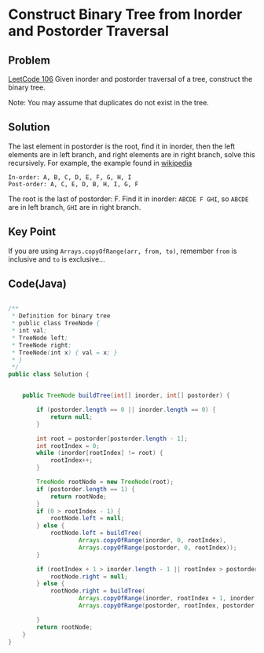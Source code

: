 Construct Binary Tree from Inorder and Postorder Traversal
===


Problem
-------

[LeetCode 106](https://oj.leetcode.com/problems/construct-binary-tree-from-inorder-and-postorder-traversal/)
Given inorder and postorder traversal of a tree, construct the binary tree.

Note:
You may assume that duplicates do not exist in the tree.


Solution
--------

The last element in postorder is the root, find it in inorder, then the left elements are in left branch, and right elements are in right branch, solve this recursively. For example, the example found in [wikipedia](http://en.wikipedia.org/wiki/Tree_traversal)

    In-order: A, B, C, D, E, F, G, H, I
    Post-order: A, C, E, D, B, H, I, G, F

The root is the last of postorder: F. Find it in inorder: ``ABCDE F GHI``, so ``ABCDE`` are in left branch, ``GHI`` are in right branch.

Key Point
---------

If you are using ``Arrays.copyOfRange(arr, from, to)``, remember ``from`` is inclusive and ``to`` is exclusive...




Code(Java)
----------

```java

/**
 * Definition for binary tree
 * public class TreeNode {
 * int val;
 * TreeNode left;
 * TreeNode right;
 * TreeNode(int x) { val = x; }
 * }
 */
public class Solution {


    public TreeNode buildTree(int[] inorder, int[] postorder) {

        if (postorder.length == 0 || inorder.length == 0) {
            return null;
        }

        int root = postorder[postorder.length - 1];
        int rootIndex = 0;
        while (inorder[rootIndex] != root) {
            rootIndex++;
        }

        TreeNode rootNode = new TreeNode(root);
        if (postorder.length == 1) {
            return rootNode;
        }
        if (0 > rootIndex - 1) {
            rootNode.left = null;
        } else {
            rootNode.left = buildTree(
                    Arrays.copyOfRange(inorder, 0, rootIndex),
                    Arrays.copyOfRange(postorder, 0, rootIndex));
        }

        if (rootIndex + 1 > inorder.length - 1 || rootIndex > postorder.length - 2) {
            rootNode.right = null;
        } else {
            rootNode.right = buildTree(
                    Arrays.copyOfRange(inorder, rootIndex + 1, inorder.length),
                    Arrays.copyOfRange(postorder, rootIndex, postorder.length - 1));

        }
        return rootNode;
    }
}

```